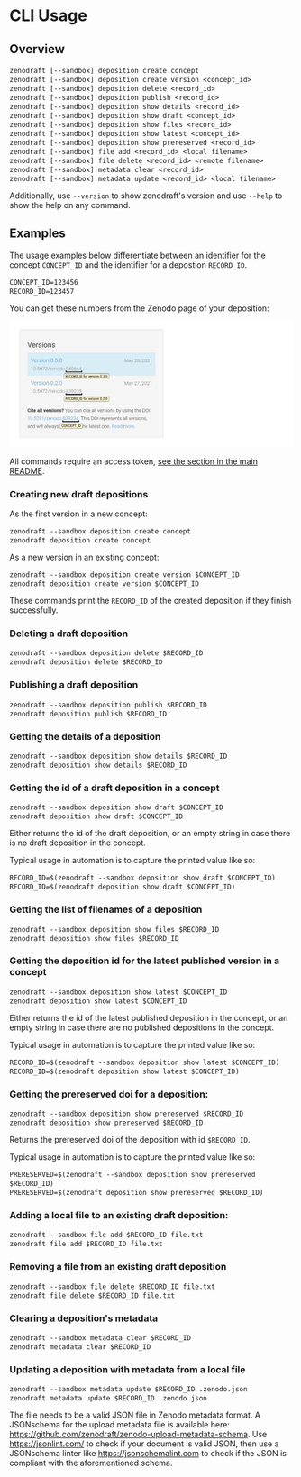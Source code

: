 # CLI Usage

## Overview

```shell
zenodraft [--sandbox] deposition create concept
zenodraft [--sandbox] deposition create version <concept_id>
zenodraft [--sandbox] deposition delete <record_id>
zenodraft [--sandbox] deposition publish <record_id>
zenodraft [--sandbox] deposition show details <record_id>
zenodraft [--sandbox] deposition show draft <concept_id>
zenodraft [--sandbox] deposition show files <record_id>
zenodraft [--sandbox] deposition show latest <concept_id>
zenodraft [--sandbox] deposition show prereserved <record_id>
zenodraft [--sandbox] file add <record_id> <local filename>
zenodraft [--sandbox] file delete <record_id> <remote filename>
zenodraft [--sandbox] metadata clear <record_id>
zenodraft [--sandbox] metadata update <record_id> <local filename>
```

Additionally, use `--version` to show zenodraft's version and use `--help` to show the help on any command.

## Examples

The usage examples below differentiate between an identifier for the concept `CONCEPT_ID` and
the identifier for a depostion `RECORD_ID`.

```shell
CONCEPT_ID=123456
RECORD_ID=123457
```

You can get these numbers from the Zenodo page of your deposition:

![zenodo-versions-widget](/img/zenodo-versions-widget.png)

All commands require an access token, [see the section in the main README](README.md#access-tokens).

### Creating new draft depositions

As the first version in a new concept:

```shell
zenodraft --sandbox deposition create concept
zenodraft deposition create concept
```

As a new version in an existing concept:

```shell
zenodraft --sandbox deposition create version $CONCEPT_ID
zenodraft deposition create version $CONCEPT_ID
```

These commands print the `RECORD_ID` of the created deposition if they finish successfully.

### Deleting a draft deposition

```shell
zenodraft --sandbox deposition delete $RECORD_ID
zenodraft deposition delete $RECORD_ID
```

### Publishing a draft deposition

```shell
zenodraft --sandbox deposition publish $RECORD_ID
zenodraft deposition publish $RECORD_ID
```

### Getting the details of a deposition

```shell
zenodraft --sandbox deposition show details $RECORD_ID
zenodraft deposition show details $RECORD_ID
```

### Getting the id of a draft deposition in a concept

```shell
zenodraft --sandbox deposition show draft $CONCEPT_ID
zenodraft deposition show draft $CONCEPT_ID
```

Either returns the id of the draft deposition, or an empty string in case there is no draft deposition in the concept.

Typical usage in automation is to capture the printed value like so:

```shell
RECORD_ID=$(zenodraft --sandbox deposition show draft $CONCEPT_ID)
RECORD_ID=$(zenodraft deposition show draft $CONCEPT_ID)
```

### Getting the list of filenames of a deposition

```shell
zenodraft --sandbox deposition show files $RECORD_ID
zenodraft deposition show files $RECORD_ID
```

### Getting the deposition id for the latest published version in a concept

```shell
zenodraft --sandbox deposition show latest $CONCEPT_ID
zenodraft deposition show latest $CONCEPT_ID
```

Either returns the id of the latest published deposition in the concept, or an empty string in case there are no published depositions in the concept.

Typical usage in automation is to capture the printed value like so:

```shell
RECORD_ID=$(zenodraft --sandbox deposition show latest $CONCEPT_ID)
RECORD_ID=$(zenodraft deposition show latest $CONCEPT_ID)
```

### Getting the prereserved doi for a deposition:

```shell
zenodraft --sandbox deposition show prereserved $RECORD_ID
zenodraft deposition show prereserved $RECORD_ID
```

Returns the prereserved doi of the deposition with id `$RECORD_ID`.

Typical usage in automation is to capture the printed value like so:

```shell
PRERESERVED=$(zenodraft --sandbox deposition show prereserved $RECORD_ID)
PRERESERVED=$(zenodraft deposition show prereserved $RECORD_ID)
```

### Adding a local file to an existing draft deposition:

```shell
zenodraft --sandbox file add $RECORD_ID file.txt
zenodraft file add $RECORD_ID file.txt
```

### Removing a file from an existing draft deposition

```shell
zenodraft --sandbox file delete $RECORD_ID file.txt
zenodraft file delete $RECORD_ID file.txt
```

### Clearing a deposition's metadata

```shell
zenodraft --sandbox metadata clear $RECORD_ID 
zenodraft metadata clear $RECORD_ID
```

### Updating a deposition with metadata from a local file

```shell
zenodraft --sandbox metadata update $RECORD_ID .zenodo.json
zenodraft metadata update $RECORD_ID .zenodo.json
```

The file needs to be a valid JSON file in Zenodo metadata format. A JSONschema for the upload metadata file is available
here: https://github.com/zenodraft/zenodo-upload-metadata-schema. Use https://jsonlint.com/ to check if your document is
valid JSON, then use a JSONschema linter like https://jsonschemalint.com to check if the JSON is compliant with the
aforementioned schema.
